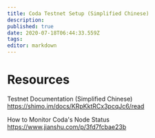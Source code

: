 ```yaml
---
title: Coda Testnet Setup (Simplified Chinese)
description: 
published: true
date: 2020-07-18T06:44:33.559Z
tags: 
editor: markdown
---
```


# Resources
Testnet Documentation (Simplified Chinese)	https://shimo.im/docs/KRpKktRCx3pcqJc6/read

How to Monitor Coda's Node Status	https://www.jianshu.com/p/3fd7fcbae23b